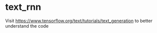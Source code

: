# text_rnn

Visit https://www.tensorflow.org/text/tutorials/text_generation to better understand the code

